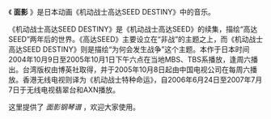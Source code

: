 

《 **面影** 》是日本动画《机动战士高达SEED DESTINY》中的音乐。

《机动战士高达SEED
DESTINY》是《机动战士高达SEED》的续集，描绘“高达SEED”两年后的世界。《高达SEED》主要设立在“非战”的主题之上，而《机动战士高达SEED
DESTINY》则是描绘“为何会发生战争”这个主题。本作于日本时间2004年10月9日至2005年10月1日下午六点在当地MBS、TBS系播放，逢周六播出。台湾版权由博英社取得，并于2005年10月8日起由中国电视公司在每周六播放。香港无线电视则译为《机动战士特种命运》，自2006年6月24日至2007年7月7日于无线电视翡翠台和AXN播放。

这里提供了 _面影钢琴谱_ ，欢迎大家使用。

